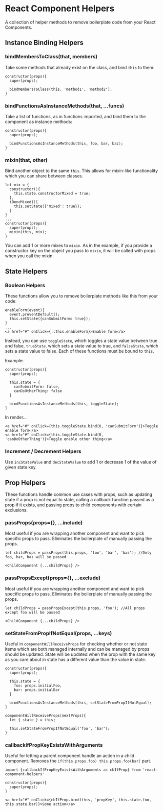 # React Component Helpers

A collection of helper methods to remove boilerplate code from your React Components.

## Instance Binding Helpers

### bindMembersToClass(that, members)

Take some methods that already exist on the class, and bind `this` to them:

```
constructor(props){
  super(props);

  bindMembersToClass(this, 'method1', 'method2');
}
```

### bindFunctionsAsInstanceMethods(that, ...funcs)

Take a list of functions, as in functions imported, and bind them to the component as instance methods:

```
constructor(props){
  super(props);

  bindFunctionsAsInstanceMethods(this, foo, bar, baz);
}
```

### mixin(that, other)

Bind another object to the same `this`. This allows for mixin-like functionality which you can share between classes.

```
let mix = {
  constructor(){
    this.state.constructorMixed = true;
  },
  iDoneMixed(){
    this.setState({'mixed': true});
  }
}
...
constructor(props){
  super(props);
  mixin(this, mix);
}
```

You can add 1 or more mixes to `mixin`. As in the example, if you provide a constructor key on the object you pass to `mixin`, it will be called with props when you call the mixin.

## State Helpers

### Boolean Helpers

These functions allow you to remove boilerplate methods like this from your code:

```
enableForm(event){
  event.preventDefault();
  this.setState({canSubmitForm: true});
}
...
<a href="#" onClick={::this.enableForm}>Enable form</a>
```

Instead, you can use `toggleState`, which toggles a state value between true and false, `trueState`, which sets a state value to true, and `falseState`, which sets a state value to false. Each of these functions must be bound to `this`.

Example:

```
constructor(props){
  super(props);

  this.state = {
    canSubmitForm: false,
    canDoOtherThing: false
  }

  bindFunctionsAsInstanceMethods(this, toggleState);
}
```

In render...
```
<a href="#" onClick={this.toggleState.bind(0, 'canSubmitForm')}>Toggle enable form</a>
<a href="#" onClick={this.toggleState.bind(0, 'canDoOtherThing')}>Toggle enable other thing</a>
```

### Increment / Decrement Helpers

Use `incStateValue` and `decStateValue` to add 1 or decrease 1 of the value of given state key.

## Prop Helpers

These functions handle common use cases with props, such as updating state if a prop is not equal to state, calling a callback function passed as a prop if it exists, and passing props to child components with certain exclusions. 

### passProps(props={}, ...include)

Most useful if you are wrapping another component and want to pick specific props to pass. Eliminates the boilerplate of manually passing the props.

```
let childProps = passProps(this.props, 'foo', 'bar', 'baz'); //Only foo, bar, baz will be passed

<ChildComponent {...childProps} />

```

### passPropsExcept(props={}, ...exclude)

Most useful if you are wrapping another component and want to pick specific props to pass. Eliminates the boilerplate of manually passing the props.

```
let childProps = passPropsExcept(this.props, 'foo'); //All props except foo will be passed

<ChildComponent {...childProps} />

```

### setStateFromPropIfNotEqual(props, ...keys)

Useful in `componentWillReceiveProps` for checking whether or not state items which are both managed internally and can be managed by props should be updated. State will be updated when the prop with the same key as you care about in state has a different value than the value in state.

```
constructor(props){
  super(props);

  this.state = {
    foo: props.initialFoo,
    bar: props.initialBar
  }

  bindFunctionsAsInstanceMethods(this, setStateFromPropIfNotEqual);
}
```


```
componentWillReceiveProps(nextProps){
  let { state } = this;

  this.setStateFromPropIfNotEqual('foo', 'bar');
}
```

### callbackIfPropKeyExistsWithArguments

Useful for letting a parent component handle an action in a child component. Removes the `if(this.props.foo) this.props.foo(bar)` part.

```
import {callbackIfPropKeyExistsWithArguments as cbIfProp} from 'react-component-helpers'
```

```
constructor(props){
  super(props);
}
```

```
<a href="#" onClick={cbIfProp.bind(this, 'propKey', this.state.foo, this.state.bar)}>Some action</a>
```
